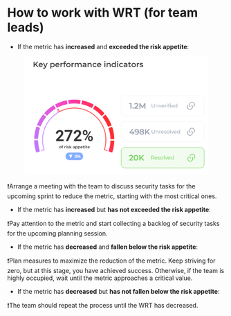 # How to work with WRT (for team leads)

* If the metric has **increased** and **exceeded the risk appetite**:

<figure><img src="../../../.gitbook/assets/image (1) (1) (1) (1) (1).png" alt=""><figcaption></figcaption></figure>

:exclamation:Arrange a meeting with the team to discuss security tasks for the upcoming sprint to reduce the metric, starting with the most critical ones.

* If the metric has **increased** but **has not exceeded the risk appetite**:

:exclamation:Pay attention to the metric and start collecting a backlog of security tasks for the upcoming planning session.

* If the metric has **decreased** and **fallen below the risk appetite**:

:exclamation:Plan measures to maximize the reduction of the metric. Keep striving for zero, but at this stage, you have achieved success. Otherwise, if the team is highly occupied, wait until the metric approaches a critical value.

* If the metric has **decreased** but **has not fallen below the risk appetite**:

:exclamation:The team should repeat the process until the WRT has decreased.
